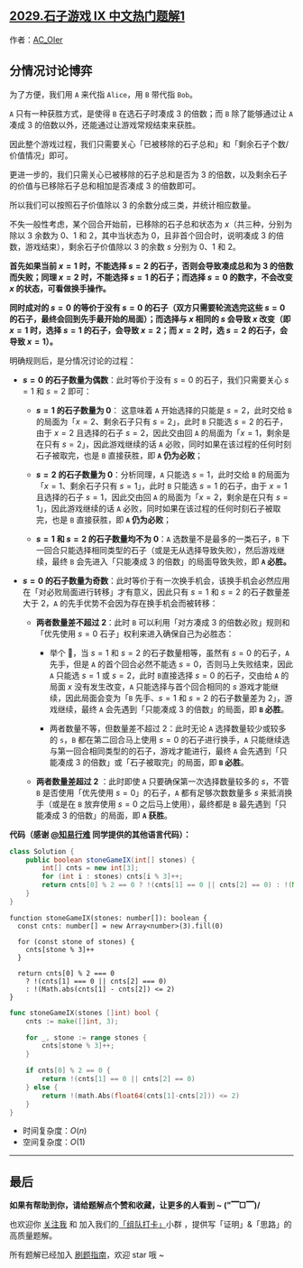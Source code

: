 ## [2029.石子游戏 IX 中文热门题解1](https://leetcode.cn/problems/stone-game-ix/solutions/100000/gong-shui-san-xie-fen-qing-kuang-tao-lun-h1oa)

作者：[AC_OIer](https://leetcode.cn/u/AC_OIer)

## 分情况讨论博弈

为了方便，我们用 `A` 来代指 `Alice`，用 `B` 带代指 `Bob`。

`A` 只有一种获胜方式，是使得 `B` 在选石子时凑成 $3$ 的倍数；而 `B` 除了能够通过让 `A` 凑成 $3$ 的倍数以外，还能通过让游戏常规结束来获胜。

因此整个游戏过程，我们只需要关心「已被移除的石子总和」和「剩余石子个数/价值情况」即可。

更进一步的，我们只需关心已被移除的石子总和是否为 $3$ 的倍数，以及剩余石子的价值与已移除石子总和相加是否凑成 $3$ 的倍数即可。 

所以我们可以按照石子价值除以 $3$ 的余数分成三类，并统计相应数量。

不失一般性考虑，某个回合开始前，已移除的石子总和状态为 $x$（共三种，分别为除以 $3$ 余数为 $0$、$1$ 和 $2$，其中当状态为 $0$，且非首个回合时，说明凑成 $3$ 的倍数，游戏结束），剩余石子价值除以 $3$ 的余数 $s$ 分别为 $0$、$1$ 和 $2$。

**首先如果当前 $x = 1$ 时，不能选择 $s = 2$ 的石子，否则会导致凑成总和为 $3$ 的倍数而失败；同理 $x = 2$ 时，不能选择 $s = 1$ 的石子；而选择 $s = 0$ 的数字，不会改变 $x$ 的状态，可看做换手操作。**

**同时成对的 $s = 0$ 的等价于没有 $s = 0$ 的石子（双方只需要轮流选完这些 $s = 0$ 的石子，最终会回到先手最开始的局面）；而选择与 $x$ 相同的 $s$ 会导致 $x$ 改变（即 $x = 1$ 时，选择 $s = 1$ 的石子，会导致 $x = 2$；而 $x = 2$ 时，选 $s = 2$ 的石子，会导致 $x = 1$）。**

明确规则后，是分情况讨论的过程：

* **$s = 0$ 的石子数量为偶数**：此时等价于没有 $s = 0$ 的石子，我们只需要关心 $s = 1$ 和 $s = 2$ 即可：
    
    * **$s = 1$ 的石子数量为 $0$**： 这意味着 `A` 开始选择的只能是 $s = 2$，此时交给 `B` 的局面为「$x = 2$、剩余石子只有 $s = 2$」，此时 `B` 只能选 $s = 2$ 的石子，由于 $x = 2$ 且选择的石子 $s = 2$，因此交由回 `A` 的局面为「$x = 1$，剩余是在只有 $s = 2$」，因此游戏继续的话 `A` 必败，同时如果在该过程的任何时刻石子被取完，也是 `B` 直接获胜，即 **`A` 仍为必败**；
    
    * **$s = 2$ 的石子数量为 $0$**：分析同理，`A` 只能选 $s = 1$，此时交给 `B` 的局面为「$x = 1$、剩余石子只有 $s = 1$」，此时 `B` 只能选 $s = 1$ 的石子，由于 $x = 1$ 且选择的石子 $s = 1$，因此交由回 `A` 的局面为「$x = 2$，剩余是在只有 $s = 1$」，因此游戏继续的话 `A` 必败，同时如果在该过程的任何时刻石子被取完，也是 `B` 直接获胜，即 **`A` 仍为必败**；

    * **$s = 1$ 和 $s = 2$ 的石子数量均不为 $0$**：`A` 选数量不是最多的一类石子，`B` 下一回合只能选择相同类型的石子（或是无从选择导致失败），然后游戏继续，最终 `B` 会先进入「只能凑成 $3$ 的倍数」的局面导致失败，即 **`A` 必胜。**

* **$s = 0$ 的石子数量为奇数**：此时等价于有一次换手机会，该换手机会必然应用在「对必败局面进行转移」才有意义，因此只有 $s = 1$ 和 $s = 2$ 的石子数量差大于 $2$，`A` 的先手优势不会因为存在换手机会而被转移：
    
    * **两者数量差不超过 $2$**：此时 `B` 可以利用「对方凑成 $3$ 的倍数必败」规则和「优先使用 $s = 0$ 石子」权利来进入确保自己为必胜态：
        
        * 举个 🌰，当 $s = 1$ 和 $s = 2$ 的石子数量相等，虽然有 $s = 0$ 的石子，`A` 先手，但是 `A` 的首个回合必然不能选 $s = 0$，否则马上失败结束，因此 `A` 只能选 $s = 1$ 或 $s = 2$，此时 `B`直接选择 $s = 0$ 的石子，交由给 `A` 的局面 $x$ 没有发生改变，`A` 只能选择与首个回合相同的 $s$ 游戏才能继续，因此局面会变为「`B` 先手、$s = 1$ 和 $s = 2$ 的石子数量差为 $2$」，游戏继续，最终 `A` 会先遇到「只能凑成 $3$ 的倍数」的局面，即 **`B` 必胜**。
        
        * 两者数量不等，但数量差不超过 $2$：此时无论 `A` 选择数量较少或较多的 `s`，`B` 都在第二回合马上使用 $s = 0$ 的石子进行换手，`A` 只能继续选与第一回合相同类型的的石子，游戏才能进行，最终 `A` 会先遇到「只能凑成 $3$ 的倍数」或「石子被取完」的局面，即 **`B` 必胜**。

    * **两者数量差超过 $2$** ：此时即使 `A` 只要确保第一次选择数量较多的 $s$，不管 `B` 是否使用「优先使用 $s = 0$」的石子，`A` 都有足够次数数量多 $s$ 来抵消换手（或是在 `B` 放弃使用 $s = 0$ 之后马上使用），最终都是 `B` 最先遇到「只能凑成 $3$ 的倍数」的局面，即 **`A` 获胜**。

**代码（感谢 [@知易行难](/u/zhi-yi-xing-nan-66/) 同学提供的其他语言代码）：**
```Java []
class Solution {
    public boolean stoneGameIX(int[] stones) {
        int[] cnts = new int[3];
        for (int i : stones) cnts[i % 3]++;
        return cnts[0] % 2 == 0 ? !(cnts[1] == 0 || cnts[2] == 0) : !(Math.abs(cnts[1] - cnts[2]) <= 2);
    }
}
```
```TS []
function stoneGameIX(stones: number[]): boolean {
  const cnts: number[] = new Array<number>(3).fill(0)

  for (const stone of stones) {
    cnts[stone % 3]++
  }

  return cnts[0] % 2 === 0
    ? !(cnts[1] === 0 || cnts[2] === 0)
    : !(Math.abs(cnts[1] - cnts[2]) <= 2)
}
```
```Go []
func stoneGameIX(stones []int) bool {
	cnts := make([]int, 3);

	for _, stone := range stones {
		cnts[stone % 3]++;
	}

	if cnts[0] % 2 == 0 {
		return !(cnts[1] == 0 || cnts[2] == 0)
	} else {
		return !(math.Abs(float64(cnts[1]-cnts[2])) <= 2)
	}
}
```
* 时间复杂度：$O(n)$
* 空间复杂度：$O(1)$

---

## 最后

**如果有帮助到你，请给题解点个赞和收藏，让更多的人看到 ~ ("▔□▔)/**

也欢迎你 [关注我](https://oscimg.oschina.net/oscnet/up-19688dc1af05cf8bdea43b2a863038ab9e5.png) 和 加入我们的[「组队打卡」](https://leetcode-cn.com/u/ac_oier/)小群 ，提供写「证明」&「思路」的高质量题解。

所有题解已经加入 [刷题指南](https://github.com/SharingSource/LogicStack-LeetCode/wiki)，欢迎 star 哦 ~